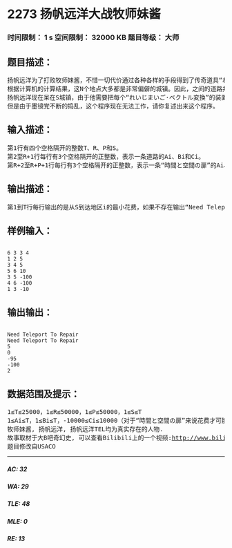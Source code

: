 # 2273 扬帆远洋大战牧师妹酱   
### 时间限制： 1 s     空间限制： 32000 KB     题目等级： 大师  
## 题目描述：  

<pre>
扬帆远洋为了打败牧师妹酱，不惜一切代价通过各种各样的手段得到了传奇道具“れいじまいご”来释放能量使得全球充满扬帆远洋的威严气场和能量场。但是，“れいじまいご”释放的能量只能在某个很小的区域中存在，为了使得效果可以逸散的全球，扬帆远洋决定效仿心灵操控者——尤里，在世界各地修建了N个“れいじまいご·ベクトル変換”使得其能量场可以在全世界张开。
根据计算机的计算结果，这N个地点大多都是非常偏僻的城镇。因此，之间的道路并不定都是畅通的。这些地区之间通过R条道路连接，为了使得之间前往的方便，扬帆远洋TEL还帮助扬帆远洋产生了P个空间隧道，扬帆远洋称之为“時間と空間の扉”。每条道路i或者“時間と空間の扉”i连接地区Ai到Bi，花费为Ci。道路是双向的，可以从Ai到Bi，也可以从Bi到Ai，花费都是Ci。然而“時間と空間の扉”与之不同，只可以从Ai到Bi。事实上，由于牧师妹酱的墨镜党(看看我的头像就知道了)的不断干扰使得链接非常不稳定。牧师妹酱的墨镜党的干扰如下：如果有一条“時間と空間の扉”可以从Ai到Bi，那么保证不可能通过一些道路和“時間と空間の扉”从Bi回到Ai。所以有些地区可能无法到达，需要扬帆远洋对自己进行Teleport才可以。
扬帆远洋现在呆在S城镇，由于他需要把每个“れいじまいご·ベクトル変換”的装置调整完毕，因此扬帆远洋写了一个程序计算从S出发，对于每个地区而言计算出了最小的花费，如果不可能，则输出“Need Teleport To Repair”。最后输出，一共有多少个地方是需要用Teleport的。
但是由于墨镜党不断的捣乱，这个程序现在无法工作，请你复述出来这个程序。
</pre>
  
  
## 输入描述：  

<pre>
第1行有四个空格隔开的整数T、R、P和S。  
第2至R+1行每行有3个空格隔开的正整数，表示一条道路的Ai、Bi和Ci。  
第R+2至R+P+1行每行有3个空格隔开的正整数，表示一条“時間と空間の扉”的Ai、Bi和Ci。
</pre>
  
  
## 输出描述：  

<pre>
第1到T行每行输出的是从S到达地区i的最小花费，如果不存在输出“Need Teleport To Repair”（没有引号）。最后一行为一共有多少个地方是需要用Teleport的。
</pre>
  
  
## 样例输入：  

<pre><code>
6 3 3 4  
1 2 5  
3 4 5  
5 6 10  
3 5 -100  
4 6 -100  
1 3 -10
</code></pre>
  
  
## 输出输出：  

<pre><code>
Need Teleport To Repair  
Need Teleport To Repair  
5  
0  
-95  
-100  
2
</code></pre>
  
  
## 数据范围及提示：  

<pre>
1≤T≤25000，1≤R≤50000，1≤P≤50000，1≤S≤T  
1≤Ai≤T，1≤Bi≤T，-10000≤Ci≤10000（对于“時間と空間の扉”来说花费才可能是负数）
牧师妹酱, 扬帆远洋, 扬帆远洋TEL均为真实存在的人物.
故事取材于大B吧奇幻史, 可以查看Bilibili上的一个视频:<a href="http://www.bilibili.tv/video/av441478/">http://www.bilibili.tv/video/av441478/</a>
题目修改自USACO
</pre>
  
  
***  

##### AC: 32  
##### WA: 29  
##### TLE: 48  
##### MLE: 0  
##### RE: 13  
